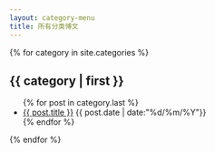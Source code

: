 ```yaml
---
layout: category-menu
title: 所有分类博文
---
```


{% for category in site.categories %}
<h2>{{ category | first }}</h2>
<!-- <span>（{{ category | last | size }}）</span>
 -->
<ul class="arc-list">
    {% for post in category.last %}
        <li><a href="{{ post.url }}">{{ post.title }}</a> <span>{{ post.date | date:"%d/%m/%Y"}}</span></li>
    {% endfor %}
</ul>
{% endfor %}